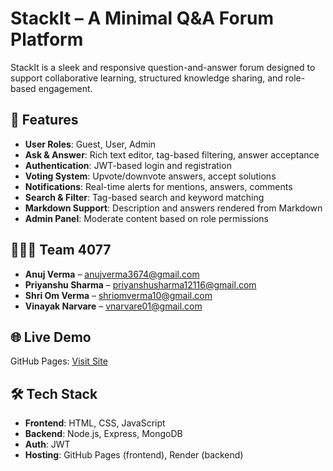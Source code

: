 # StackIt – A Minimal Q&A Forum Platform

StackIt is a sleek and responsive question-and-answer forum designed to support collaborative learning, structured knowledge sharing, and role-based engagement.

## 🚀 Features

- **User Roles**: Guest, User, Admin
- **Ask & Answer**: Rich text editor, tag-based filtering, answer acceptance
- **Authentication**: JWT-based login and registration
- **Voting System**: Upvote/downvote answers, accept solutions
- **Notifications**: Real-time alerts for mentions, answers, comments
- **Search & Filter**: Tag-based search and keyword matching
- **Markdown Support**: Description and answers rendered from Markdown
- **Admin Panel**: Moderate content based on role permissions

## 🧑‍🤝‍🧑 Team 4077

- **Anuj Verma** – anujverma3674@gmail.com  
- **Priyanshu Sharma** – priyanshusharma12116@gmail.com  
- **Shri Om Verma** – shriomverma10@gmail.com  
- **Vinayak Narvare** – vnarvare01@gmail.com  

## 🌐 Live Demo

GitHub Pages: [Visit Site]([https://ianujverma.github.io/odooHackethon](https://6c7dd08b-ae0a-415e-bee3-a388a0a1ff11-00-3etj5izhardfn.sisko.replit.dev/))  

## 🛠️ Tech Stack

- **Frontend**: HTML, CSS, JavaScript  
- **Backend**: Node.js, Express, MongoDB  
- **Auth**: JWT  
- **Hosting**: GitHub Pages (frontend), Render (backend)
